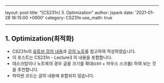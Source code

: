 ﻿
---

layout: post
title:  "[CS231n] 3. Optimization"
author: jspark
date: '2021-01-28 16:15:00 +0900'
category: CS231n
use_math: true

---

## 1. Optimization(최적화)

-   CS231n의 [유튜브 강의 내용](https://youtu.be/h7iBpEHGVNc)과 [강의 노트](https://cs231n.github.io/optimization-1/)를 참고하여 작성하였습니다.
-   이 포스트는 CS231n - Lecture3 의 내용을 포함합니다.
-   데스크탑이나 노트북의 경우 글꼴 크기를 확대(ctrl + 마우스 스크롤) 하여 보는 것을 추천합니다.
-   파이썬 코드는 글의 내용에 포함되지 않습니다.

